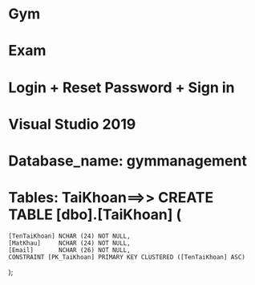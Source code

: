 # Gym
# Exam
# Login + Reset Password + Sign in
# Visual Studio 2019
# Database_name: gymmanagement
# Tables: TaiKhoan==>> CREATE TABLE [dbo].[TaiKhoan] (
    [TenTaiKhoan] NCHAR (24) NOT NULL,
    [MatKhau]     NCHAR (24) NOT NULL,
    [Email]       NCHAR (26) NOT NULL,
    CONSTRAINT [PK_TaiKhoan] PRIMARY KEY CLUSTERED ([TenTaiKhoan] ASC)
);